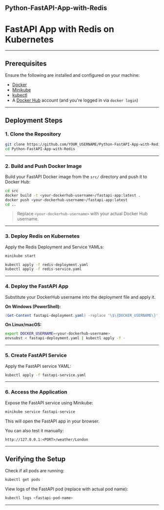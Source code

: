 ## Python-FastAPI-App-with-Redis

# FastAPI App with Redis on Kubernetes

---

## Prerequisites

Ensure the following are installed and configured on your machine:

* [Docker](https://www.docker.com/)
* [Minikube](https://minikube.sigs.k8s.io/)
* [kubectl](https://kubernetes.io/docs/tasks/tools/)
* A [Docker Hub](https://hub.docker.com/) account (and you're logged in via `docker login`)

---

## Deployment Steps

### 1. Clone the Repository

```bash
git clone https://github.com/YOUR_USERNAME/Python-FastAPI-App-with-Redis.git
cd Python-FastAPI-App-with-Redis
```

---

### 2. Build and Push Docker Image

Build your FastAPI Docker image from the `src/` directory and push it to Docker Hub:

```bash
cd src
docker build -t <your-dockerhub-username>/fastapi-app:latest .
docker push <your-dockerhub-username>/fastapi-app:latest
cd ..
```

> Replace `<your-dockerhub-username>` with your actual Docker Hub username.

---

### 3. Deploy Redis on Kubernetes

Apply the Redis Deployment and Service YAMLs:

```bash
minikube start

kubectl apply -f redis-deployment.yaml
kubectl apply -f redis-service.yaml
```

---

### 4. Deploy the FastAPI App

Substitute your DockerHub username into the deployment file and apply it.

**On Windows (PowerShell):**

```powershell
(Get-Content fastapi-deployment.yaml) -replace '\$\{DOCKER_USERNAME\}', '<your-dockerhub-username>' | kubectl apply -f -
```

**On Linux/macOS:**

```bash
export DOCKER_USERNAME=<your-dockerhub-username>
envsubst < fastapi-deployment.yaml | kubectl apply -f -
```

---

### 5. Create FastAPI Service

Apply the FastAPI service YAML:

```bash
kubectl apply -f fastapi-service.yaml
```

---

### 6. Access the Application

Expose the FastAPI service using Minikube:

```bash
minikube service fastapi-service
```

This will open the FastAPI app in your browser.

You can also test it manually:

```
http://127.0.0.1:<PORT>/weather/London
```

---

## Verifying the Setup

Check if all pods are running:

```bash
kubectl get pods
```

View logs of the FastAPI pod (replace with actual pod name):

```bash
kubectl logs <fastapi-pod-name>
```

---
